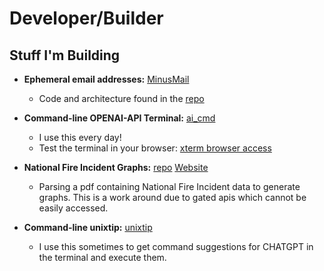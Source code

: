 # Developer/Builder

## Stuff I'm Building
- **Ephemeral email addresses:** [MinusMail](http://www.minusmail.com/) <br/>
    - Code and architecture found in the [repo](https://github.com/bcwaters/minusmail)  

- **Command-line OPENAI-API Terminal:** [ai_cmd](https://github.com/bcwaters/ai_cmd)
  - I use this every day!  
  - Test the terminal in your browser: [xterm browser access](http://minusmail.com/xterm)
 
- **National Fire Incident Graphs:** [repo](https://github.com/bcwaters/fire_project)  [Website](https://www.wildfiregraphs.com)
   - Parsing a pdf containing National Fire Incident data to generate graphs.  This is a work around due to gated apis which cannot be easily accessed.
 
- **Command-line unixtip:** [unixtip](https://github.com/bcwaters/unixtip)
   - I use this sometimes to get command suggestions for CHATGPT in the terminal and execute them. 


